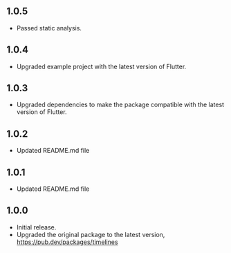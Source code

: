 ## 1.0.5

* Passed static analysis.

## 1.0.4

* Upgraded example project with the latest version of Flutter.

## 1.0.3

* Upgraded dependencies to make the package compatible with the latest version of Flutter.

## 1.0.2

* Updated README.md file

## 1.0.1

* Updated README.md file

## 1.0.0

* Initial release.
* Upgraded the original package to the latest version, https://pub.dev/packages/timelines
